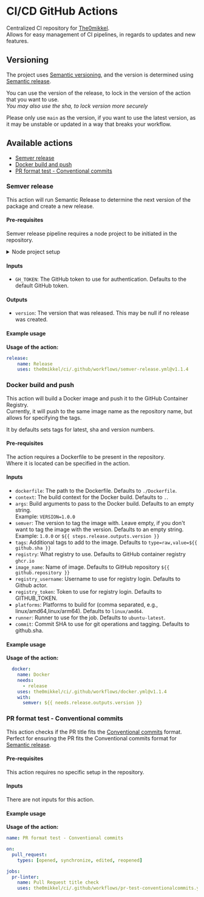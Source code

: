 # CI/CD GitHub Actions

Centralized CI repository for [The0mikkel](https://github.com/the0mikkel).  
Allows for easy management of CI pipelines, in regards to updates and new features.

## Versioning

The project uses [Semantic versioning](https://semver.org/), and the version is determined using [Semantic release](https://semantic-release.gitbook.io/semantic-release/).

You can use the version of the release, to lock in the version of the action that you want to use.  
*You may also use the sha, to lock version more securely*

Please only use `main` as the version, if you want to use the latest version, as it may be unstable or updated in a way that breaks your workflow.

## Available actions

- [Semver release](#semver-release)
- [Docker build and push](#docker-build-and-push)
- [PR format test - Conventional commits](#pr-format-test---conventional-commits)

### Semver release

This action will run Semantic Release to determine the next version of the package and create a new release.

#### Pre-requisites

Semver release pipeline requires a node project to be initiated in the repository.

<details>
<summary>Node project setup</summary>

Initialize a project with npm:

```bash
npm init -y
```

The following packages need to be installed:

```bash
npm install --save-dev @semantic-release/commit-analyzer @semantic-release/git @semantic-release/github @semantic-release/npm @semantic-release/release-notes-generator conventional-changelog-conventionalcommits
```

The following configuration needs to be added to a new file `.releaserc.json`:

```json
{
    "branches": [
        "main",
        {
            "name": "develop",
            "prerelease": "r"
        }
    ],
    "plugins": [
        [
            "@semantic-release/commit-analyzer",
            {
                "preset": "conventionalcommits"
            }
        ],
        [
            "@semantic-release/release-notes-generator",
            {
                "preset": "conventionalcommits"
            }
        ],
        [
            "@semantic-release/github",
            {
                "successComment": false
            }
        ],
        [
            "@semantic-release/npm",
            {
                "npmPublish": false
            }
        ],
        "@semantic-release/git"
    ]
}
```

*This file is the default configuration and can be changed to fit the needs of the project.*

A `.gitignore` file should be added to the repository to ignore the `node_modules` folder, created by NPM.

```gitignore
node_modules
```

</details>


#### Inputs

- `GH_TOKEN`: The GitHub token to use for authentication. Defaults to the default GitHub token.

#### Outputs

- `version`: The version that was released. This may be null if no release was created.

#### Example usage

**Usage of the action:**

```yaml
release:
    name: Release
    uses: the0mikkel/ci/.github/workflows/semver-release.yml@v1.1.4
```

### Docker build and push

This action will build a Docker image and push it to the GitHub Container Registry.  
Currently, it will push to the same image name as the repository name, but allows for specifying the tags.

It by defaults sets tags for latest, sha and version numbers.

#### Pre-requisites

The action requires a Dockerfile to be present in the repository.  
Where it is located can be specified in the action.

#### Inputs

- `dockerfile`: The path to the Dockerfile. Defaults to `./Dockerfile`.
- `context`: The build context for the Docker build. Defaults to `.`.
- `args`: Build arguments to pass to the Docker build. Defaults to an empty string.  
  Example: `VERSION=1.0.0`
- `semver`: The version to tag the image with. Leave empty, if you don't want to tag the image with the version. Defaults to an empty string.  
  Example: `1.0.0` or `${{ steps.release.outputs.version }}`
- `tags`: Additional tags to add to the image. Defaults to `type=raw,value=${{ github.sha }}`
- `registry`: What registry to use. Defaults to GitHub container registry `ghcr.io`
- `image_name`: Name of image. Defaults to GitHub repository `${{ github.repository }}`
- `registry_username`: Username to use for registry login. Defaults to Github actor.
- `registry_token`: Token to use for registry login. Defaults to GITHUB_TOKEN.
- `platforms`: Platforms to build for (comma separated, e.g., linux/amd64,linux/arm64). Defaults to `linux/amd64`.
- `runner`: Runner to use for the job. Defaults to `ubuntu-latest`.
- `commit`: Commit SHA to use for git operations and tagging. Defaults to github.sha.

#### Example usage

**Usage of the action:**

```yaml
  docker:
    name: Docker
    needs: 
      - release
    uses: the0mikkel/ci/.github/workflows/docker.yml@v1.1.4
    with:
      semver: ${{ needs.release.outputs.version }}
```

### PR format test - Conventional commits

This action checks if the PR title fits the [Conventional commits](https://conventionalcommits.org) format.  
Perfect for ensuring the PR fits the Conventional commits format for [Semantic release](https://semantic-release.gitbook.io/semantic-release/).

#### Pre-requisites

This action requires no specific setup in the repository.

#### Inputs

There are not inputs for this action.

#### Example usage

**Usage of the action:**

```yaml
name: PR format test - Conventional commits

on:
  pull_request:
    types: [opened, synchronize, edited, reopened]

jobs:
  pr-linter:
    name: Pull Request title check
    uses: the0mikkel/ci/.github/workflows/pr-test-conventionalcommits.yml@v1.1.4
```
